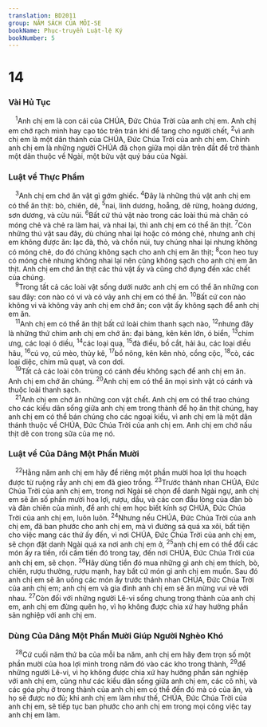 ```yaml
---
translation: BD2011
group: NĂM SÁCH CỦA MÔI-SE
bookName: Phục-truyền Luật-lệ Ký 
bookNumber: 5
---
```


<div class="title"><h1>14</h1><h3>Vài Hủ Tục</h3></div>
<span class="verse phu_14_1"> <sup>1</sup>Anh chị em là con cái của CHÚA, Ðức Chúa Trời của anh chị em. Anh chị em chớ rạch mình hay cạo tóc trên trán khi để tang cho người chết, </span>
<span class="verse phu_14_2"><sup>2</sup>vì anh chị em là một dân thánh của CHÚA, Ðức Chúa Trời của anh chị em. Chính anh chị em là những người CHÚA đã chọn giữa mọi dân trên đất để trở thành một dân thuộc về Ngài, một bửu vật quý báu của Ngài.<br/></span>
<div class="title"><h3>Luật về Thực Phẩm</h3></div>
<span class="verse phu_14_3"> <sup>3</sup>Anh chị em chớ ăn vật gì gớm ghiếc. </span>
<span class="verse phu_14_4"><sup>4</sup>Ðây là những thú vật anh chị em có thể ăn thịt: bò, chiên, dê, </span>
<span class="verse phu_14_5"><sup>5</sup>nai, linh dương, hoẵng, dê rừng, hoàng dương, sơn dương, và cừu núi. </span>
<span class="verse phu_14_6"><sup>6</sup>Bất cứ thú vật nào trong các loài thú mà chân có móng chẻ và chẻ ra làm hai, và nhai lại, thì anh chị em có thể ăn thịt. </span>
<span class="verse phu_14_7"><sup>7</sup>Còn những thú vật sau đây, dù chúng nhai lại hoặc có móng chẻ, nhưng anh chị em không được ăn: lạc đà, thỏ, và chồn núi, tuy chúng nhai lại nhưng không có móng chẻ, do đó chúng không sạch cho anh chị em ăn thịt; </span>
<span class="verse phu_14_8"><sup>8</sup>con heo tuy có móng chẻ nhưng không nhai lại nên cũng không sạch cho anh chị em ăn thịt. Anh chị em chớ ăn thịt các thú vật ấy và cũng chớ đụng đến xác chết của chúng.<br/></span>
<span class="verse phu_14_9"> <sup>9</sup>Trong tất cả các loài vật sống dưới nước anh chị em có thể ăn những con sau đây: con nào có vi và có vảy anh chị em có thể ăn. </span>
<span class="verse phu_14_10"><sup>10</sup>Bất cứ con nào không vi và không vảy anh chị em chớ ăn; con vật ấy không sạch để anh chị em ăn.<br/></span>
<span class="verse phu_14_11"> <sup>11</sup>Anh chị em có thể ăn thịt bất cứ loài chim thanh sạch nào, </span>
<span class="verse phu_14_12"><sup>12</sup>nhưng đây là những thứ chim anh chị em chớ ăn: đại bàng, kên kên lớn, ó biển, </span>
<span class="verse phu_14_13"><sup>13</sup>chim ưng, các loại ó diều, </span>
<span class="verse phu_14_14"><sup>14</sup>các loại quạ, </span>
<span class="verse phu_14_15"><sup>15</sup>đà điểu, bồ cắt, hải âu, các loại diều hâu, </span>
<span class="verse phu_14_16"><sup>16</sup>cú vọ, cú mèo, thủy kê, </span>
<span class="verse phu_14_17"><sup>17</sup>bồ nông, kên kên nhỏ, cồng cộc, </span>
<span class="verse phu_14_18"><sup>18</sup>cò, các loại diệc, chim mũ quạt, và con dơi.<br/></span>
<span class="verse phu_14_19"> <sup>19</sup>Tất cả các loài côn trùng có cánh đều không sạch để anh chị em ăn. Anh chị em chớ ăn chúng. </span>
<span class="verse phu_14_20"><sup>20</sup>Anh chị em có thể ăn mọi sinh vật có cánh và thuộc loài thanh sạch.<br/></span>
<span class="verse phu_14_21"> <sup>21</sup>Anh chị em chớ ăn những con vật chết. Anh chị em có thể trao chúng cho các kiều dân sống giữa anh chị em trong thành để họ ăn thịt chúng, hay anh chị em có thể bán chúng cho các ngoại kiều, vì anh chị em là một dân thánh thuộc về CHÚA, Ðức Chúa Trời của anh chị em. Anh chị em chớ nấu thịt dê con trong sữa của mẹ nó.<br/></span>
<div class="title"><h3>Luật về Của Dâng Một Phần Mười</h3></div>
<span class="verse phu_14_22"> <sup>22</sup>Hằng năm anh chị em hãy để riêng một phần mười hoa lợi thu hoạch được từ ruộng rẫy anh chị em đã gieo trồng. </span>
<span class="verse phu_14_23"><sup>23</sup>Trước thánh nhan CHÚA, Ðức Chúa Trời của anh chị em, trong nơi Ngài sẽ chọn để danh Ngài ngự, anh chị em sẽ ăn số phần mười hoa lợi, rượu, dầu, và các con đầu lòng của đàn bò và đàn chiên của mình, để anh chị em học biết kính sợ CHÚA, Ðức Chúa Trời của anh chị em, luôn luôn. </span>
<span class="verse phu_14_24"><sup>24</sup>Nhưng nếu CHÚA, Ðức Chúa Trời của anh chị em, đã ban phước cho anh chị em, mà vì đường sá quá xa xôi, bất tiện cho việc mang các thứ ấy đến, vì nơi CHÚA, Ðức Chúa Trời của anh chị em, sẽ chọn đặt danh Ngài quá xa nơi anh chị em ở, </span>
<span class="verse phu_14_25"><sup>25</sup>anh chị em có thể đổi các món ấy ra tiền, rồi cầm tiền đó trong tay, đến nơi CHÚA, Ðức Chúa Trời của anh chị em, sẽ chọn. </span>
<span class="verse phu_14_26"><sup>26</sup>Hãy dùng tiền đó mua những gì anh chị em thích, bò, chiên, rượu thường, rượu mạnh, hay bất cứ món gì anh chị em muốn. Sau đó anh chị em sẽ ăn uống các món ấy trước thánh nhan CHÚA, Ðức Chúa Trời của anh chị em; anh chị em và gia đình anh chị em sẽ ăn mừng vui vẻ với nhau. </span>
<span class="verse phu_14_27"><sup>27</sup>Còn đối với những người Lê-vi sống chung trong thành của anh chị em, anh chị em đừng quên họ, vì họ không được chia xứ hay hưởng phần sản nghiệp với anh chị em.<br/></span>
<div class="title"><h3>Dùng Của Dâng Một Phần Mười Giúp Người Nghèo Khó</h3></div>
<span class="verse phu_14_28"> <sup>28</sup>Cứ cuối năm thứ ba của mỗi ba năm, anh chị em hãy đem trọn số một phần mười của hoa lợi mình trong năm đó vào các kho trong thành, </span>
<span class="verse phu_14_29"><sup>29</sup>để những người Lê-vi, vì họ không được chia xứ hay hưởng phần sản nghiệp với anh chị em, cũng như các kiều dân sống giữa anh chị em, các cô nhi, và các góa phụ ở trong thành của anh chị em có thể đến đó mà có của ăn, và họ sẽ được no đủ; khi anh chị em làm như thế, CHÚA, Ðức Chúa Trời của anh chị em, sẽ tiếp tục ban phước cho anh chị em trong mọi công việc tay anh chị em làm.<br/></span>
